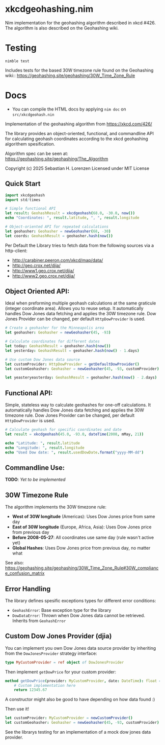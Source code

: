 # xkcdgeohashing.nim
Nim implementation for the geohashing algorithm described in xkcd #426. The algorithm is also described on the Geohashing wiki.

# Testing
```
nimble test
```

Includes tests for the based 30W timezone rule found on the Geohashing wiki:: https://geohashing.site/geohashing/30W_Time_Zone_Rule

# Docs
- You can compile the HTML docs by applying `nim doc` on `src/xkcdgeohash.nin`

Implementation of the geohashing algorithm from https://xkcd.com/426/

The library provides an object-oriented, functional, and commandline API for calculating
geohash coordinates according to the xkcd geohashing algorithem spesification.

Algorithm spec can be seen at: https://geohashing.site/geohashing/The_Algorithm

Copyright (c) 2025 Sebastian H. Lorenzen
Licensed under MIT License
## Quick Start

```nim
import xkcdgeohash
import std/times

# Simple functional API
let result: GeohashResult = xkcdgeohash(68.0, -30.0, now())
echo "Coordinates: ", result.latitude, ", ", result.longitude

# Object-oriented API for repeated calculations
let geohasher: Geohasher = newGeohasher(68, -30)
let coords: GeohashResult = geohasher.hash(now())
```

Per Default the Library tries to fetch data from the following sources via a http-client:
- http://carabiner.peeron.com/xkcd/map/data/
- http://geo.crox.net/djia/
- http://www1.geo.crox.net/djia/
- http://www2.geo.crox.net/djia/


## **Object Oriented API**:

Ideal when preforming multiple geohash calculations at the same graticule (integer coordinate area).
Allows you to reuse setup.
It automatically handles Dow Jones data fetching and applies the 30W timezone rule.
Dow Jones Provider can be changed, per default `HttpDowProvider` is used.

```nim
# Create a geohasher for the Minneapolis area
let geohasher: Geohasher = newGeohasher(45, -93)

# Calculate coordinates for different dates
let today: GeohashResult = geohasher.hash(now())
let yesterday: GeohashResult = geohasher.hash(now() - 1.days)

# Use custom Dow Jones data source
let customProvider: HttpDowProvider = getDefaultDowProvider()
let customGeohasher: Geohasher = newGeohasher(45, -93, customProvider)

let yeasteryeasterday: GeohashResult = geohasher.hash(now() - 2.days)
```


## **Functional API**:

Simple, stateless way to calculate geohashes for one-off calculations. 
It automatically handles Dow Jones data fetching and applies the 30W timezone rule.
Dow Jones Provider can be changed, per default `HttpDowProvider` is used.

```nim
# Calculate geohash for specific coordinates and date
let result = xkcdgeohash(45.0, -93.0, dateTime(2008, mMay, 21))

echo "Latitude: ", result.latitude
echo "Longitude: ", result.longitude
echo "Used Dow date: ", result.usedDowDate.format("yyyy-MM-dd")
```


## **Commandline Use**:

**TODO**: *Yet to be implemented*


## 30W Timezone Rule

The algorithm implements the 30W timezone rule:
- **West of 30W longitude** (Americas): Uses Dow Jones price from same day
- **East of 30W longitude** (Europe, Africa, Asia): Uses Dow Jones price from previous day
- **Before 2008-05-27**: All coordinates use same day (rule wasn't active yet)
- **Global Hashes**: Uses Dow Jones price from previous day, no matter what

See also: https://geohashing.site/geohashing/30W_Time_Zone_Rule#30W_compliance_confusion_matrix


## **Error Handling**

The library defines spesific exceptions types for different error conditions:
- `GeohashError`: Base exception type for the library
- `DowDataError`: Thrown when Dow Jones data cannot be retrieved. Inherits from `GeohashError`



## **Custom Dow Jones Provider (djia)**

You can implement you own Dow Jones data source provider by inheriting from the `DowJonesProvider`
strategy interface:

```nim
type MyCustomProvider = ref object of DowJonesProvider
```

Then implement `getDowPrice` for your custom provider:

```nim
method getDowPrice(provider: MyCustomProvider, date: DateTime): float =
    # Custom implementation here
    return 12345.67
```

A constructor might also be good to have depending on how data found :)

Then use it!

```nim
let customProvider: MyCustomProvider = newCustomProvider()
let customGeohasher: Geohasher = newGeohasher(45, -93, customProvider)
```

See the librarys testing for an implementation of a mock dow jones data provider.